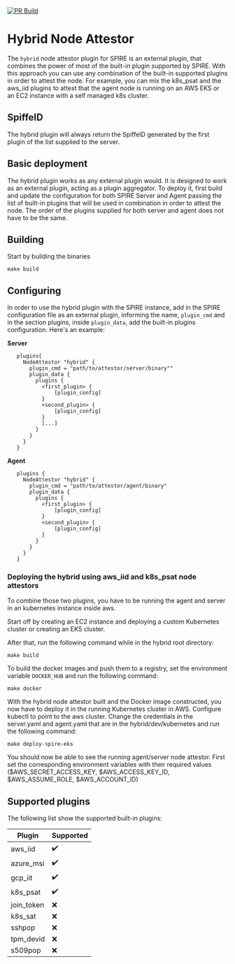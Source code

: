 [![PR Build](https://github.com/HewlettPackard/roven/actions/workflows/hybrid-pr-build.yaml/badge.svg)](https://github.com/HewlettPackard/roven/actions/workflows/hybrid-pr-build.yaml)

# Hybrid Node Attestor
The `hybrid` node attestor plugin for SPIRE is an external plugin, that combines the power of most of the built-in plugin supported by SPIRE. With this approach you can use any combination of the built-in supported plugins in order to attest the node. For example, you can mix the k8s_psat and the aws_iid plugins to attest that the agent node is running on an AWS EKS or an EC2 instance with a self managed k8s cluster.

## SpiffeID
The hybrid plugin will always return the SpiffeID generated by the first plugin of the list supplied to the server.

## Basic deployment
The hybrid plugin works as any external plugin would. It is designed to work as an external plugin, acting as a plugin aggregator.
To deploy it, first build and update the configuration for both SPIRE Server and Agent passing the list of built-in plugins that will be used in combination in order to attest the node. The order of the plugins supplied for both server and agent does not have to be the same.

## Building
Start by building the binaries

`make build`

## Configuring
In order to use the hybrid plugin with the SPIRE instance, add in the SPIRE configuration file as an external plugin, informing the name, `plugin_cmd` and in the section plugins, inside `plugin_data`, add the built-in plugins configuration. Here's an example:

 **Server**
 ```
    plugins{
      NodeAttestor "hybrid" {
        plugin_cmd = "path/to/attestor/server/binary""
        plugin_data {
          plugins {
            <first_plugin> {
                [plugin_config]
            }
            <second_plugin> {
                [plugin_config]
            }
            [...]
          }
        }
      }
    }
```

**Agent**
 ```
    plugins {
      NodeAttestor "hybrid" {
        plugin_cmd = "path/to/attestor/agent/binary"
        plugin_data {
          plugins {
            <first_plugin> {
                [plugin_config]
            }
            <second_plugin> {
                [plugin_config]
            }
          }
        }
      }
    }
 ```

### Deploying the hybrid using aws_iid and k8s_psat node attestors
To combine those two plugins, you have to be running the agent and server in an kubernetes instance inside aws.

Start off by creating an EC2 instance and deploying a custom Kubernetes cluster or creating an EKS cluster.

After that, run the following command while in the hybrid root directory:

`make build`

To build the docker images and push them to a registry, set the environment variable `DOCKER_HUB` and run the following command:

`make docker`

With the hybrid node attestor built and the Docker image constructed, you now have to deploy it in the running Kubernetes cluster in AWS.
Configure kubectl to point to the aws cluster.
Change the credentials in the server.yaml and agent.yaml that are in the hybrid/dev/kubernetes and run the following command:

`make deploy-spire-eks`

You should now be able to see the running agent/server node attestor. First set the corresponding environment variables with their required values ($AWS_SECRET_ACCESS_KEY, $AWS_ACCESS_KEY_ID, $AWS_ASSUME_ROLE, $AWS_ACCOUNT_ID)

## Supported plugins
The following list show the supported built-in plugins:

| Plugin     | Supported          |
| -------    | ------------------ |
| aws_iid    | :heavy_check_mark: |
| azure_msi  | :heavy_check_mark: |
| gcp_iit    | :heavy_check_mark: |
| k8s_psat   | :heavy_check_mark: |
| join_token | :x: |
| k8s_sat    | :x: |
| sshpop     | :x: |
| tpm_devid  | :x: |
| s509pop    | :x: |
